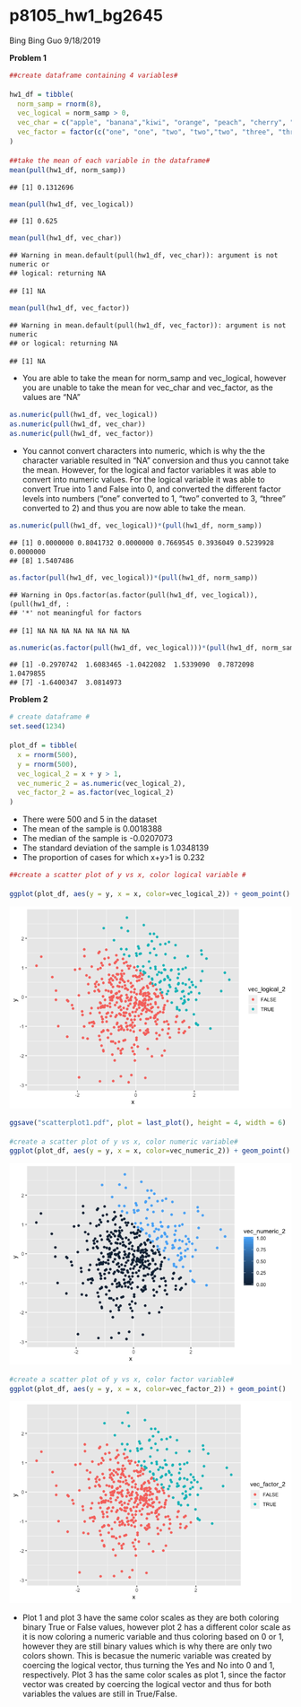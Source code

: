 p8105\_hw1\_bg2645
================
Bing Bing Guo
9/18/2019

**Problem 1**

``` r
##create dataframe containing 4 variables# 

hw1_df = tibble(
  norm_samp = rnorm(8),
  vec_logical = norm_samp > 0,
  vec_char = c("apple", "banana","kiwi", "orange", "peach", "cherry", "lime", "lemon"),
  vec_factor = factor(c("one", "one", "two", "two","two", "three", "three", "three"))
)

##take the mean of each variable in the dataframe#
mean(pull(hw1_df, norm_samp))
```

    ## [1] 0.1312696

``` r
mean(pull(hw1_df, vec_logical))
```

    ## [1] 0.625

``` r
mean(pull(hw1_df, vec_char))
```

    ## Warning in mean.default(pull(hw1_df, vec_char)): argument is not numeric or
    ## logical: returning NA

    ## [1] NA

``` r
mean(pull(hw1_df, vec_factor))
```

    ## Warning in mean.default(pull(hw1_df, vec_factor)): argument is not numeric
    ## or logical: returning NA

    ## [1] NA

  - You are able to take the mean for norm\_samp and vec\_logical,
    however you are unable to take the mean for vec\_char and
    vec\_factor, as the values are “NA”

<!-- end list -->

``` r
as.numeric(pull(hw1_df, vec_logical))
as.numeric(pull(hw1_df, vec_char))
as.numeric(pull(hw1_df, vec_factor))
```

  - You cannot convert characters into numeric, which is why the the
    character variable resulted in “NA” conversion and thus you cannot
    take the mean. However, for the logical and factor variables it was
    able to convert into numeric values. For the logical variable it was
    able to convert True into 1 and False into 0, and converted the
    different factor levels into numbers (“one” converted to 1, “two”
    converted to 3, “three” converted to 2) and thus you are now able to
    take the
    mean.

<!-- end list -->

``` r
as.numeric(pull(hw1_df, vec_logical))*(pull(hw1_df, norm_samp))
```

    ## [1] 0.0000000 0.8041732 0.0000000 0.7669545 0.3936049 0.5239928 0.0000000
    ## [8] 1.5407486

``` r
as.factor(pull(hw1_df, vec_logical))*(pull(hw1_df, norm_samp))
```

    ## Warning in Ops.factor(as.factor(pull(hw1_df, vec_logical)), (pull(hw1_df, :
    ## '*' not meaningful for factors

    ## [1] NA NA NA NA NA NA NA NA

``` r
as.numeric(as.factor(pull(hw1_df, vec_logical)))*(pull(hw1_df, norm_samp))  
```

    ## [1] -0.2970742  1.6083465 -1.0422082  1.5339090  0.7872098  1.0479855
    ## [7] -1.6400347  3.0814973

**Problem 2**

``` r
# create dataframe #
set.seed(1234)

plot_df = tibble(
  x = rnorm(500),
  y = rnorm(500),
  vec_logical_2 = x + y > 1,
  vec_numeric_2 = as.numeric(vec_logical_2), 
  vec_factor_2 = as.factor(vec_logical_2)
)
```

  - There were 500 and 5 in the dataset
  - The mean of the sample is 0.0018388
  - The median of the sample is -0.0207073
  - The standard deviation of the sample is 1.0348139
  - The proportion of cases for which x+y\>1 is 0.232

<!-- end list -->

``` r
##create a scatter plot of y vs x, color logical variable # 

ggplot(plot_df, aes(y = y, x = x, color=vec_logical_2)) + geom_point()
```

![](p8105_hw1_bg2645_files/figure-gfm/unnamed-chunk-5-1.png)<!-- -->

``` r
ggsave("scatterplot1.pdf", plot = last_plot(), height = 4, width = 6)

#create a scatter plot of y vs x, color numeric variable# 
ggplot(plot_df, aes(y = y, x = x, color=vec_numeric_2)) + geom_point()
```

![](p8105_hw1_bg2645_files/figure-gfm/unnamed-chunk-5-2.png)<!-- -->

``` r
#create a scatter plot of y vs x, color factor variable# 
ggplot(plot_df, aes(y = y, x = x, color=vec_factor_2)) + geom_point()
```

![](p8105_hw1_bg2645_files/figure-gfm/unnamed-chunk-5-3.png)<!-- -->

  - Plot 1 and plot 3 have the same color scales as they are both
    coloring binary True or False values, however plot 2 has a different
    color scale as it is now coloring a numeric variable and thus
    coloring based on 0 or 1, however they are still binary values which
    is why there are only two colors shown. This is becasue the numeric
    variable was created by coercing the logical vector, thus turning
    the Yes and No into 0 and 1, respectively. Plot 3 has the same color
    scales as plot 1, since the factor vector was created by coercing
    the logical vector and thus for both variables the values are still
    in True/False.
